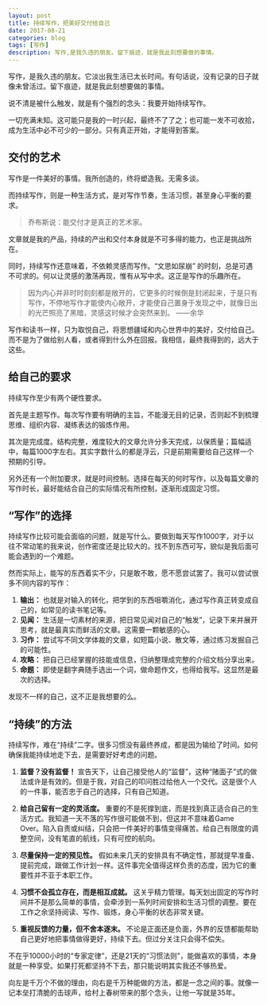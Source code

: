 ```yaml
---
layout: post
title: 持续写作，把美好交付给自己
date: 2017-08-21
categories: blog
tags: [写作]
description: 写作,是我久违的朋友。留下痕迹，就是我此刻想要做的事情。
---
```


写作，是我久违的朋友。它淡出我生活已太长时间。有句话说，没有记录的日子就像未曾活过。留下痕迹，就是我此刻想要做的事情。

说不清是被什么触发，就是有个强烈的念头：我要开始持续写作。

一切充满未知。这可能只是我的一时兴起，最终不了了之；也可能一发不可收拾，成为生活中必不可少的一部分。只有真正开始，才能得到答案。

## 交付的艺术

写作是一件美好的事情。我所创造的，终将塑造我。无需多谈。

而持续写作，则是一种生活方式，是对写作节奏，生活习惯，甚至身心平衡的要求。

> 乔布斯说：能交付才是真正的艺术家。

文章就是我的产品，持续的产出和交付本身就是不可多得的能力，也正是挑战所在。

同时，持续写作还意味着，不依赖灵感而写作。“文思如尿崩” 的时刻，总是可遇不可求的。何以让灵感的激荡再现，惟有从写中求。这正是写作的乐趣所在。

> 因为内心并非时时刻刻都是敞开的，它更多的时候倒是封闭起来，于是只有写作，不停地写作才能使内心敞开，才能使自己置身于发现之中，就像日出的光芒照亮了黑暗，灵感这时候才会突然来到。
> ——余华

写作和读书一样，只为取悦自己，将思想疆域和内心世界中的美好，交付给自己。而不是为了做给别人看，或者得到什么外在回报。我相信，最终我得到的，远大于这些。

## 给自己的要求

持续写作至少有两个硬性要求。

首先是主题写作。每次写作要有明确的主旨，不能漫无目的记录，否则起不到梳理思维、组织内容、凝练表达的锻炼作用。

其次是完成度。结构完整，难度较大的文章允许分多天完成，以保质量；篇幅适中，每篇1000字左右。其实字数什么的都是浮云，只是前期需要给自己这样一个预期的引导。

另外还有一个附加要求，就是时间控制。选择在每天的何时写作，以及每篇文章的写作时长，最好能结合自己的实际情况有所控制，逐渐形成固定习惯。

## “写作”的选择

持续写作比较可能会面临的问题，就是写什么。要做到每天写作1000字，对于以往不常动笔的我来说，创作密度还是比较大的。找不到东西可写，貌似是我后面可能会遇到的一个难题。

然而实际上，能写的东西着实不少，只是敢不敢，愿不愿尝试罢了。我可以尝试很多不同内容的写作：
1. **输出：**
也就是对输入的转化，把学到的东西咀嚼消化，通过写作真正转变成自己的，如常见的读书笔记等。
2. **见闻：**
生活是一切素材的来源，把日常见闻对自己的“触发”，记录下来并展开思考，就是最真实而鲜活的文章。这需要一颗敏感的心。
3. **习作：**
尝试写不同文学体裁的文章，如短篇小说、散文等，通过练习发掘自己的可能性。
4. **攻略：**
把自己已经掌握的技能或信息，归纳整理成完整的介绍文档分享出来。
5. **命题：**
即使是翻字典随手选出一个词，做命题作文，也得给我写。这显然是最次的选择。

发现不一样的自己，这不正是我想要的么。

## “持续”的方法

持续写作，难在“持续”二字。很多习惯没有最终养成，都是因为输给了时间。如何确保我能持续地走下去，是需要好好考虑的问题。

1. **监督？没有监督！**
宣告天下，让自己接受他人的“监督”，这种“赌面子”式的做法或许是有效的。但是于我，对自己的叩问胜过给他人一个交代。这是很个人的一件事，能否忠于自己的选择，只有自己知道。

2. **给自己留有一定的灵活度。**
重要的不是死撑到底，而是找到真正适合自己的生活方式。我知道一天不落的写作很可能做不到，但这并不意味着Game Over。陷入自责或纠结，只会把一件美好的事情变得痛苦。给自己有限度的调整空间，没有笔直的航线，只有可控的航向。

3. **尽量保持一定的预见性。**
假如未来几天的安排具有不确定性，那就提早准备、提前完成，跟做工作计划一样。这件事完全值得这样负责的态度，因为它的重要性并不亚于本职工作。

4. **习惯不会孤立存在，而是相互成就。**
这关乎精力管理。每天划出固定的写作时间并不是那么简单的事情，会牵涉到一系列时间安排和生活习惯的调整。要在工作之余坚持阅读、写作、锻炼，身心平衡的状态非常关键。

5. **重视反馈的力量，但不舍本逐末。**
不论是正面还是负面，外界的反馈都能帮助自己更好地把事情做得更好，持续下去。但过分关注只会得不偿失。

不在乎10000小时的“专家定律”，还是21天的“习惯法则”，能做喜欢的事情，本身就是一种享受。如果打死都坚持不下去，那只能说明其实我还不够热爱。

向左是千万个不做的理由，向右是千万种能做的方法，都是一念之间的事。就像一记本垒打清脆的击球声，给村上春树带来的那个念头，让他一写就是35年。








